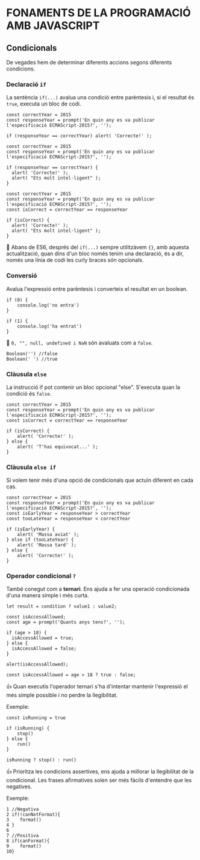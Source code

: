 # FONAMENTS DE LA PROGRAMACIÓ AMB JAVASCRIPT

##  **Condicionals**

De vegades hem de determinar diferents accions segons diferents condicions.

### **Declaració ```if```**

La sentència ```if(...)``` avalua una condició entre parèntesis i, si el resultat és ```true```, executa un bloc de codi.

```
const correctYear = 2015
const responseYear = prompt('En quin any es va publicar l'especificació ECMAScript-2015?', '');

if (responseYear == correctYear) alert( 'Correcte!' );
```

```
const correctYear = 2015
const responseYear = prompt('En quin any es va publicar l'especificació ECMAScript-2015?', '');

if (responseYear == correctYear) {
  alert( 'Correcte!' );
  alert( "Ets molt intel·ligent" );
}
```

```
const correctYear = 2015
const responseYear = prompt('En quin any es va publicar l'especificació ECMAScript-2015?', '');
const isCorrect = correctYear == responseYear

if (isCorrect) {
  alert( 'Correcte!' );
  alert( "Ets molt intel·ligent" );
}
```

🚨 Abans de ES6, després del ```if(...)``` sempre utilitzàvem ```{}```, amb aquesta actualització, quan dins d'un bloc només tenim una declaració, és a dir, només una línia de codi les curly braces són opcionals.

### **Conversió**

Avalua l'expressió entre parèntesis i converteix el resultat en un boolean.

```
if (0) {
    console.log('no entra')
}
```
```
if (1) {
    console.log('ha entrat')
}
```

🚨 ```0, "", null, undefined i NaN``` són avaluats com a ```false```. 

```
Boolean('') //false
Boolean(' ') //true
```

### **Clàusula ```else```**

La instrucció if pot contenir un bloc opcional "else". S'executa quan la condició és ```false```.

```
const correctYear = 2015
const responseYear = prompt('En quin any es va publicar l'especificació ECMAScript-2015?', '');
const isCorrect = correctYear == responseYear

if (isCorrect) {
    alert( 'Correcte!' );
} else {
    alert( 'T'has equivocat...' );
}
```
### **Clàusula ```else if```**

Si volem tenir més d'una opció de condicionals que actuïn diferent en cada cas.

```
const correctYear = 2015
const responseYear = prompt('En quin any es va publicar l'especificació ECMAScript-2015?', '');
const isEarlyYear = responseYear > correctYear
const tooLateYear = responseYear < correctYear

if (isEarlyYear) {
    alert( 'Massa aviat' );
} else if (tooLateYear) {
    alert( 'Massa tard' );
} else {
    alert( 'Correcte!' );
}
```
### **Operador condicional ```?```**

També conegut com a **ternari**. Ens ajuda a fer una operació condicionada d'una manera simple i més curta.
```
let result = condition ? value1 : value2;
```
```
const isAccessAllowed;
const age = prompt('Quants anys tens?', '');

if (age > 18) {
  isAccessAllowed = true;
} else {
  isAccessAllowed = false;
}

alert(isAccessAllowed);
```

```
const isAccessAllowed = age > 18 ? true : false;
```

👍 Quan executis l'operador ternari s'ha d'intentar mantenir l'expressió el més simple possible i no perdre la llegibilitat.

Exemple:
```
const isRunning = true

if (isRunning) {
    stop()
} else {
    run()
}

isRunning ? stop() : run()
```

👍 Prioritza les condicions assertives, ens ajuda a millorar la llegibilitat de la condicional. Les frases afirmatives solen ser més fàcils d'entendre que les negatives.

Exemple:
```
1 //Negativa
2 if(!canNotFormat){
3    format()
4 }
6
7 //Positiva
8 if(canFormat){
9    format()
10}
```